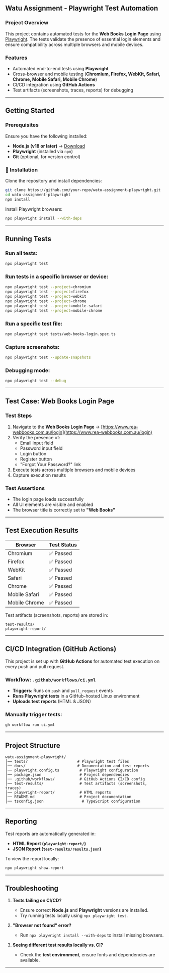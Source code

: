 ## Watu Assignment - Playwright Test Automation

### Project Overview
This project contains automated tests for the **Web Books Login Page** using [Playwright](https://playwright.dev/). The tests validate the presence of essential login elements and ensure compatibility across multiple browsers and mobile devices.

### Features
- Automated end-to-end tests using **Playwright**
- Cross-browser and mobile testing (**Chromium, Firefox, WebKit, Safari, Chrome, Mobile Safari, Mobile Chrome**)
- CI/CD integration using **GitHub Actions**
- Test artifacts (screenshots, traces, reports) for debugging

---

## Getting Started

### Prerequisites
Ensure you have the following installed:
- **Node.js (v18 or later)** → [Download](https://nodejs.org/)
- **Playwright** (installed via `npm`)
- **Git** (optional, for version control)

### 🔧 Installation
Clone the repository and install dependencies:
```bash
git clone https://github.com/your-repo/watu-assignment-playwright.git
cd watu-assignment-playwright
npm install
```

Install Playwright browsers:
```bash
npx playwright install --with-deps
```

---

## Running Tests
### Run all tests:
```bash
npx playwright test
```

### Run tests in a specific browser or device:
```bash
npx playwright test --project=chromium
npx playwright test --project=firefox
npx playwright test --project=webkit
npx playwright test --project=chrome
npx playwright test --project=mobile-safari
npx playwright test --project=mobile-chrome
```

### Run a specific test file:
```bash
npx playwright test tests/web-books-login.spec.ts
```

### Capture screenshots:
```bash
npx playwright test --update-snapshots
```

### Debugging mode:
```bash
npx playwright test --debug
```

---

## Test Case: **Web Books Login Page**
### **Test Steps**
1. Navigate to the **Web Books Login Page** → [https://www.rea-webbooks.com.au/login](https://www.rea-webbooks.com.au/login)
2. Verify the presence of:
   - Email input field
   - Password input field
   - Login button
   - Register button
   - "Forgot Your Password?" link
3. Execute tests across multiple browsers and mobile devices
4. Capture execution results

### **Test Assertions**
- The login page loads successfully
- All UI elements are visible and enabled
- The browser title is correctly set to **"Web Books"**

---

## Test Execution Results
| Browser  | Test Status |
|----------|------------|
| Chromium | ✅ Passed  |
| Firefox  | ✅ Passed  |
| WebKit   | ✅ Passed  |
| Safari   | ✅ Passed  |
| Chrome   | ✅ Passed  |
| Mobile Safari | ✅ Passed  |
| Mobile Chrome | ✅ Passed  |

Test artifacts (screenshots, reports) are stored in:
```
test-results/
playwright-report/
```

---

## CI/CD Integration (GitHub Actions)
This project is set up with **GitHub Actions** for automated test execution on every push and pull request.

### Workflow: `.github/workflows/ci.yml`
- **Triggers**: Runs on `push` and `pull_request` events
- **Runs Playwright tests** in a GitHub-hosted Linux environment
- **Uploads test reports** (HTML & JSON)

### Manually trigger tests:
```bash
gh workflow run ci.yml
```

---

## Project Structure
```
watu-assignment-playwright/
│── tests/                      # Playwright test files
│── docs/                       # Documentation and test reports
│── playwright.config.ts         # Playwright configuration
│── package.json                 # Project dependencies
│── .github/workflows/           # GitHub Actions CI/CD config
│── test-results/                # Test artifacts (screenshots, traces)
│── playwright-report/           # HTML reports
│── README.md                    # Project documentation
│── tsconfig.json                 # TypeScript configuration
```

---

## Reporting
Test reports are automatically generated in:
- **HTML Report (`playwright-report/`)**
- **JSON Report (`test-results/results.json`)**

To view the report locally:
```bash
npx playwright show-report
```
---

## Troubleshooting
1. **Tests failing on CI/CD?**
   - Ensure correct **Node.js** and **Playwright** versions are installed.
   - Try running tests locally using `npx playwright test`.

2. **"Browser not found" error?**
   - Run `npx playwright install --with-deps` to install missing browsers.

3. **Seeing different test results locally vs. CI?**
   - Check the **test environment**, ensure fonts and dependencies are available.

---
